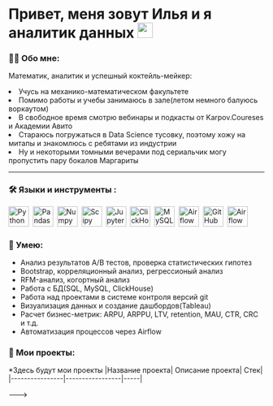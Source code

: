 
<h1>
 Привет, меня зовут Илья и я аналитик данных
  <img src="https://media.giphy.com/media/hvRJCLFzcasrR4ia7z/giphy.gif" width="30px"/>
</h1>
  
</div>

### :man_technologist: Обо мне:
  Математик, аналитик и успешный коктейль-мейкер:
   <li> Учусь на механико-математическом факультете
   <li> Помимо работы и учебы занимаюсь в зале(летом немного балуюсь воркаутом)
   <li> В свободное время смотрю вебинары и подкасты от Karpov.Coureses и Академии Авито
   <li> Стараюсь погружаться в Data Science тусовку, поэтому хожу на митапы и знакомлюсь с ребятами из индустрии
   <li> Ну и некоторыми томными вечерами под сериальчик могу пропустить пару бокалов Маргариты


---

### :hammer_and_wrench: Языки и инструменты :
<div>
  <img src="https://img.shields.io/badge/python-white?logo=python&style=for-the-badge" title="Python" alt="Python" height="40"/>&nbsp;
  <img src="https://img.shields.io/badge/pandas-white?logo=pandas&logoColor=blue&style=for-the-badge" title="Pandas" alt="Pandas" height="40"/>&nbsp;
  <img src="https://img.shields.io/badge/numpy-white?logo=numpy&logoColor=blue&style=for-the-badge" title="Numpy" alt="Numpy" height="40"/>&nbsp;
  <img src="https://img.shields.io/badge/Scipy-white?logo=Scipy&logoColor=black&style=for-the-badge" title="Scipy" alt="Scipy" height="40"/>&nbsp;
  <img src="https://img.shields.io/badge/Jupyter_notebook-white?logo=Jupyter&style=for-the-badge" title="Jupyter" alt="Jupyter" height="40"/>&nbsp;
  <img src="https://img.shields.io/badge/Clickhouse-white?logo=Clickhouse&style=for-the-badge" title="ClickHouse" alt="ClickHouse" height="40"/>&nbsp;
  <img src="https://img.shields.io/badge/mySQL-white?logo=mySQL&s&style=for-the-badge" title="MySQL"  alt="MySQL" height="40"/>&nbsp;
  <img src="https://img.shields.io/badge/Tableau-white?logo=Tableau&s&logoColor=yellow&style=for-the-badge" title="Airflow" alt="Airflow" height="40"/>&nbsp;
  <img src="https://img.shields.io/badge/github-white?logo=github&logoColor=black&style=for-the-badge" title="GitHub" alt="GitHub" height="40"/>&nbsp;
  <img src="https://img.shields.io/badge/Airflow-white?logo=Airflow&style=for-the-badge" title="Airflow" alt="Airflow" height="40"/>&nbsp;

  
  
</div>

### :metal: Умею:
<ul>
<li>Анализ результатов А/В тестов, проверка статистических гипотез 
<li>Bootstrap, корреляционный анализ, регрессионый анализ
<li>RFM-анализ, когортный анализ 
<li>Работа с БД(SQL, MySQL, ClickHouse)
<li>Работа над проектами в системе контроля версий git
<li>Визуализация данных и создание дашбордов(Tableau)
<li>Расчет бизнес-метрик: ARPU, ARPPU, LTV, retention, MAU, CTR, CRC и т.д.
<li>Автоматизация процессов через Airflow
</ul>

### :book: Мои проекты:
*Здесь будут мои проекты
|Название проекта| Описание проекта| Стек|
|----------------|-----------------|-----|

--->
